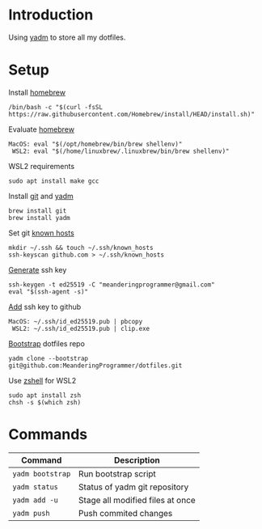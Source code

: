 # Introduction

Using [yadm](https://yadm.io/) to store all my dotfiles.

# Setup

Install [homebrew](https://brew.sh/)

```
/bin/bash -c "$(curl -fsSL https://raw.githubusercontent.com/Homebrew/install/HEAD/install.sh)"
```

Evaluate [homebrew](https://brew.sh/)

```
MacOS: eval "$(/opt/homebrew/bin/brew shellenv)"
 WSL2: eval "$(/home/linuxbrew/.linuxbrew/bin/brew shellenv)"
```

WSL2 requirements

```
sudo apt install make gcc
```

Install [git](https://formulae.brew.sh/formula/git) and [yadm](https://formulae.brew.sh/formula/yadm)

```
brew install git
brew install yadm
```

Set git [known hosts](https://docs.github.com/en/authentication/keeping-your-account-and-data-secure/githubs-ssh-key-fingerprints)

```
mkdir ~/.ssh && touch ~/.ssh/known_hosts
ssh-keyscan github.com > ~/.ssh/known_hosts
```

[Generate](https://docs.github.com/en/authentication/connecting-to-github-with-ssh/generating-a-new-ssh-key-and-adding-it-to-the-ssh-agent) ssh key

```
ssh-keygen -t ed25519 -C "meanderingprogrammer@gmail.com"
eval "$(ssh-agent -s)"
```

[Add](https://docs.github.com/en/authentication/connecting-to-github-with-ssh/adding-a-new-ssh-key-to-your-github-account) ssh key to github

```
MacOS: ~/.ssh/id_ed25519.pub | pbcopy
 WSL2: ~/.ssh/id_ed25519.pub | clip.exe
```

[Bootstrap](https://yadm.io/docs/bootstrap) dotfiles repo

```
yadm clone --bootstrap git@github.com:MeanderingProgrammer/dotfiles.git
```

Use [zshell](https://www.zsh.org/) for WSL2

```
sudo apt install zsh
chsh -s $(which zsh)
```

# Commands

| Command          | Description                      |
|------------------|----------------------------------|
| `yadm bootstrap` | Run bootstrap script             |
| `yadm status`    | Status of yadm git repository    |
| `yadm add -u`    | Stage all modified files at once |
| `yadm push`      | Push commited changes            |
